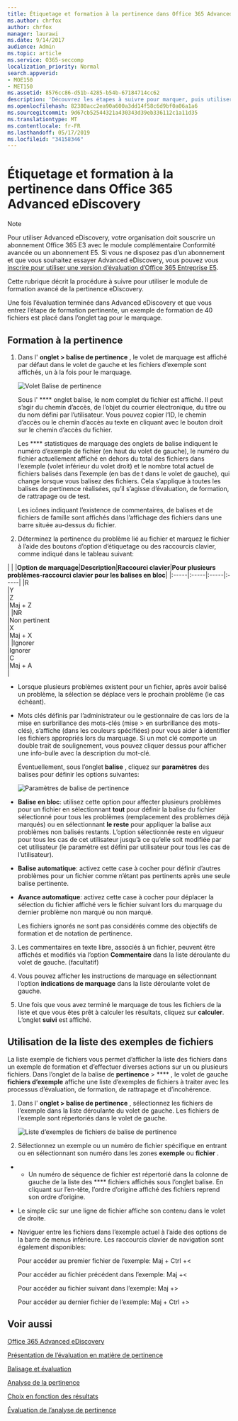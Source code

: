 ```yaml
---
title: Étiquetage et formation à la pertinence dans Office 365 Advanced eDiscovery
ms.author: chrfox
author: chrfox
manager: laurawi
ms.date: 9/14/2017
audience: Admin
ms.topic: article
ms.service: O365-seccomp
localization_priority: Normal
search.appverid:
- MOE150
- MET150
ms.assetid: 8576cc86-d51b-4285-b54b-67184714cc62
description: 'Découvrez les étapes à suivre pour marquer, puis utiliser un exemple de formation de 40 fichiers pendant la phase de formation pertinence d’Office 365 Advanced eDiscovery.  '
ms.openlocfilehash: 82380acc2ea90a600a3dd14f58c6d9bf0a06a1a6
ms.sourcegitcommit: 9d67cb52544321a430343d39eb336112c1a11d35
ms.translationtype: MT
ms.contentlocale: fr-FR
ms.lasthandoff: 05/17/2019
ms.locfileid: "34158346"
---
```

# <a name="tagging-and-relevance-training-in-office-365-advanced-ediscovery"></a>Étiquetage et formation à la pertinence dans Office 365 Advanced eDiscovery

> [!NOTE]
> Pour utiliser Advanced eDiscovery, votre organisation doit souscrire un abonnement Office 365 E3 avec le module complémentaire Conformité avancée ou un abonnement E5. Si vous ne disposez pas d’un abonnement et que vous souhaitez essayer Advanced eDiscovery, vous pouvez vous [inscrire pour utiliser une version d’évaluation d’Office 365 Entreprise E5](https://go.microsoft.com/fwlink/p/?LinkID=698279). 
  
Cette rubrique décrit la procédure à suivre pour utiliser le module de formation avancé de la pertinence eDiscovery. 
  
Une fois l’évaluation terminée dans Advanced eDiscovery et que vous entrez l’étape de formation pertinente, un exemple de formation de 40 fichiers est placé dans l’onglet tag pour le marquage. 
  
## <a name="performing-relevance-training"></a>Formation à la pertinence

1. Dans l' **onglet \> balise de pertinence** , le volet de marquage est affiché par défaut dans le volet de gauche et les fichiers d’exemple sont affichés, un à la fois pour le marquage. 
    
    ![Volet Balise de pertinence](media/0cf19ab4-b427-4a7f-8749-0f4ed9afaf58.png)
  
    Sous l' **** onglet balise, le nom complet du fichier est affiché. Il peut s’agir du chemin d’accès, de l’objet du courrier électronique, du titre ou du nom défini par l’utilisateur. Vous pouvez copier l’ID, le chemin d’accès ou le chemin d’accès au texte en cliquant avec le bouton droit sur le chemin d’accès du fichier. 
    
    Les **** statistiques de marquage des onglets de balise indiquent le numéro d’exemple de fichier (en haut du volet de gauche), le numéro du fichier actuellement affiché en dehors du total des fichiers dans l’exemple (volet inférieur du volet droit) et le nombre total actuel de fichiers balisés dans l’exemple (en bas de t dans le volet de gauche), qui change lorsque vous balisez des fichiers. Cela s’applique à toutes les balises de pertinence réalisées, qu’il s’agisse d’évaluation, de formation, de rattrapage ou de test. 
    
    Les icônes indiquant l’existence de commentaires, de balises et de fichiers de famille sont affichés dans l’affichage des fichiers dans une barre située au-dessus du fichier.
    
2. Déterminez la pertinence du problème lié au fichier et marquez le fichier à l’aide des boutons d’option d’étiquetage ou des raccourcis clavier, comme indiqué dans le tableau suivant:
    
| |
|**Option de marquage**|**Description**|**Raccourci clavier**|**Pour plusieurs problèmes-raccourci clavier pour les balises en bloc**|
|:-----|:-----|:-----|:-----|
|R  <br/> |Y  <br/> |Z  <br/> |Maj + Z  <br/> |
|NR  <br/> |Non pertinent  <br/> |X  <br/> |Maj + X  <br/> |
|Ignorer  <br/> |Ignorer  <br/> |C  <br/> |Maj + A  <br/> |
   
  - Lorsque plusieurs problèmes existent pour un fichier, après avoir balisé un problème, la sélection se déplace vers le prochain problème (le cas échéant). 
    
  - Mots clés définis par l’administrateur ou le gestionnaire de cas lors de la mise en surbrillance des mots-clés (mise \> en surbrillance des mots-clés), s’affiche (dans les couleurs spécifiées) pour vous aider à identifier les fichiers appropriés lors du marquage. Si un mot clé comporte un double trait de soulignement, vous pouvez cliquer dessus pour afficher une info-bulle avec la description du mot-clé. 
    
    Éventuellement, sous l’onglet **balise** , cliquez sur **paramètres** des balises pour définir les options suivantes: 
    
    ![Paramètres de balise de pertinence](media/533e89fa-7eb4-409e-ab07-f5aab9296dd8.png)
  
  - **Balise en bloc**: utilisez cette option pour affecter plusieurs problèmes pour un fichier en sélectionnant **tout** pour définir la balise du fichier sélectionné pour tous les problèmes (remplacement des problèmes déjà marqués) ou en sélectionnant **le reste** pour appliquer la balise aux problèmes non balisés restants. L’option sélectionnée reste en vigueur pour tous les cas de cet utilisateur jusqu’à ce qu’elle soit modifiée par cet utilisateur (le paramètre est défini par utilisateur pour tous les cas de l’utilisateur). 
    
  - **Balise automatique**: activez cette case à cocher pour définir d’autres problèmes pour un fichier comme n’étant pas pertinents après une seule balise pertinente.
    
  - **Avance automatique**: activez cette case à cocher pour déplacer la sélection du fichier affiché vers le fichier suivant lors du marquage du dernier problème non marqué ou non marqué. 
    
    Les fichiers ignorés ne sont pas considérés comme des objectifs de formation et de notation de pertinence.
    
3. Les commentaires en texte libre, associés à un fichier, peuvent être affichés et modifiés via l’option **Commentaire** dans la liste déroulante du volet de gauche. (facultatif) 
    
4. Vous pouvez afficher les instructions de marquage en sélectionnant l’option **indications de marquage** dans la liste déroulante volet de gauche. 
    
5. Une fois que vous avez terminé le marquage de tous les fichiers de la liste et que vous êtes prêt à calculer les résultats, cliquez sur **calculer**. L’onglet **suivi** est affiché. 
    
## <a name="working-with-the-sample-files-list"></a>Utilisation de la liste des exemples de fichiers

La liste exemple de fichiers vous permet d’afficher la liste des fichiers dans un exemple de formation et d’effectuer diverses actions sur un ou plusieurs fichiers. Dans l’onglet de la balise de **pertinence** \> **** , le volet de gauche **fichiers d’exemple** affiche une liste d’exemples de fichiers à traiter avec les processus d’évaluation, de formation, de rattrapage et d’incohérence. 
  
1. Dans l' **onglet \> balise de pertinence** , sélectionnez les fichiers de l’exemple dans la liste déroulante du volet de gauche. Les fichiers de l’exemple sont répertoriés dans le volet de gauche. 
    
    ![Liste d’exemples de fichiers de balise de pertinence](media/fd058bdd-645a-4af1-a1eb-bff08581cb18.png)
  
2. Sélectionnez un exemple ou un numéro de fichier spécifique en entrant ou en sélectionnant son numéro dans les zones **exemple** ou **fichier** . 
    
  -   - Un numéro de séquence de fichier est répertorié dans la colonne de gauche de la liste des **** fichiers affichés sous l’onglet balise. En cliquant sur l’en-tête, l’ordre d’origine affiché des fichiers reprend son ordre d’origine. 
    
  - Le simple clic sur une ligne de fichier affiche son contenu dans le volet de droite.
    
  - Naviguer entre les fichiers dans l’exemple actuel à l’aide des options de la barre de menus inférieure. Les raccourcis clavier de navigation sont également disponibles:
    
    Pour accéder au premier fichier de l’exemple: Maj + Ctrl +\<
    
    Pour accéder au fichier précédent dans l’exemple: Maj +\<
    
    Pour accéder au fichier suivant dans l’exemple: Maj +\>
    
    Pour accéder au dernier fichier de l’exemple: Maj + Ctrl +\>
    
## <a name="see-also"></a>Voir aussi

[Office 365 Advanced eDiscovery](office-365-advanced-ediscovery.md)
  
[Présentation de l’évaluation en matière de pertinence](assessment-in-relevance-in-advanced-ediscovery.md)
  
[Balisage et évaluation](tagging-and-assessment-in-advanced-ediscovery.md)
  
[Analyse de la pertinence](track-relevance-analysis-in-advanced-ediscovery.md)
  
[Choix en fonction des résultats](decision-based-on-the-results-in-advanced-ediscovery.md)
  
[Évaluation de l’analyse de pertinence](test-relevance-analysis-in-advanced-ediscovery.md)

